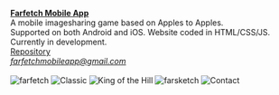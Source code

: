 [**Farfetch Mobile App**](https://farfetchapp.github.io)<br>
A mobile imagesharing game based on Apples to Apples.<br>
Supported on both Android and iOS. Website coded in HTML/CSS/JS.<br>
Currently in development.<br>
[Repository](https://github.com/farfetchapp/farfetchapp.github.io)<br>
<i>farfetchmobileapp@gmail.com</i><br>
<br>
![farfetch](https://i.imgur.com/3uOpPBp.jpg)
![Classic](https://i.imgur.com/f7GlZjv.jpg)
![King of the Hill](https://i.imgur.com/suODzwq.jpg)
![farsketch](https://i.imgur.com/jNLHQDF.jpg)
![Contact](https://i.imgur.com/3yUvmfc.jpg)
